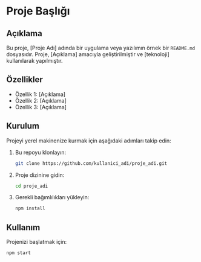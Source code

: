 # Proje Başlığı

## Açıklama

Bu proje, [Proje Adı] adında bir uygulama veya yazılımın örnek bir `README.md` dosyasıdır. Proje, [Açıklama] amacıyla geliştirilmiştir ve [teknoloji] kullanılarak yapılmıştır.

## Özellikler

- Özellik 1: [Açıklama]
- Özellik 2: [Açıklama]
- Özellik 3: [Açıklama]

## Kurulum

Projeyi yerel makinenize kurmak için aşağıdaki adımları takip edin:

1. Bu repoyu klonlayın:

    ```bash
    git clone https://github.com/kullanici_adi/proje_adi.git
    ```

2. Proje dizinine gidin:

    ```bash
    cd proje_adi
    ```

3. Gerekli bağımlılıkları yükleyin:

    ```bash
    npm install
    ```

## Kullanım

Projenizi başlatmak için:

```bash
npm start
